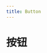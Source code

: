 ```yaml
---
title: Button
---
```


# 按钮


<ClientOnly>
<button-demo-1></button-demo-1>
<button-demo-2></button-demo-2>
</ClientOnly>

